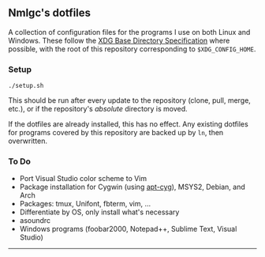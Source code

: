 Nmlgc's dotfiles
----------------
A collection of configuration files for the programs I use on both Linux and
Windows. These follow the [XDG Base Directory Specification] where possible,
with the root of this repository corresponding to `$XDG_CONFIG_HOME`.

### Setup ###

	./setup.sh

This should be run after every update to the repository (clone, pull, merge,
etc.), or if the repository's *absolute* directory is moved.

If the dotfiles are already installed, this has no effect. Any existing dotfiles
for programs covered by this repository are backed up by `ln`, then overwritten.

### To Do ###
* Port Visual Studio color scheme to Vim
* Package installation for Cygwin (using
  [apt-cyg](https://github.com/transcode-open/apt-cyg)), MSYS2, Debian, and Arch
* Packages: tmux, Unifont, fbterm, vim, …
* Differentiate by OS, only install what's necessary
* asoundrc
* Windows programs (foobar2000, Notepad++, Sublime Text, Visual Studio)

----

[XDG Base Directory Specification]: https://standards.freedesktop.org/basedir-spec/basedir-spec-latest.html
